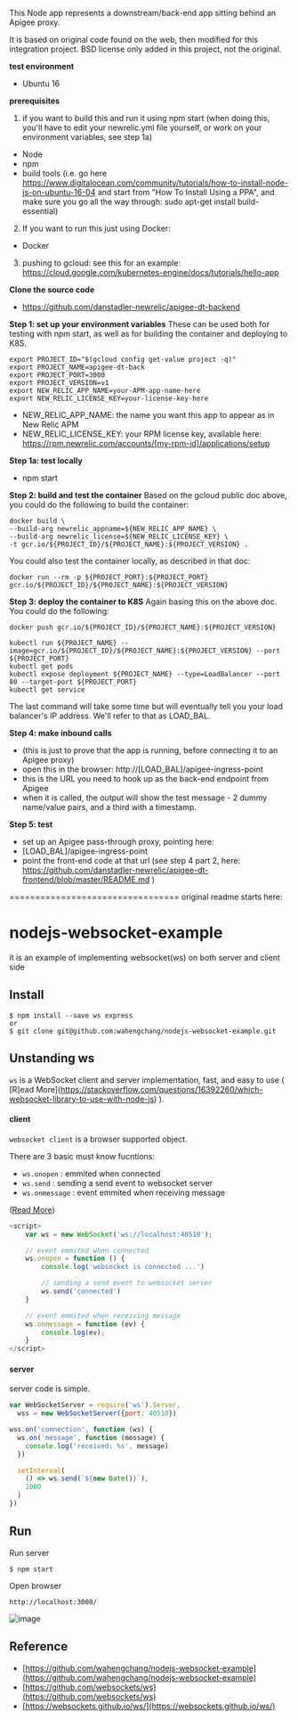 This Node app represents a downstream/back-end app sitting behind an Apigee proxy.

It is based on original code found on the web, then modified for this integration project. BSD license only added in this project, not the original.


**test environment**
- Ubuntu 16

**prerequisites**

1) if you want to build this and run it using npm start (when doing this, you'll have to edit your newrelic.yml file yourself, or work on your environment variables, see step 1a)
- Node
- npm
- build tools (i.e. go here https://www.digitalocean.com/community/tutorials/how-to-install-node-js-on-ubuntu-16-04 and start from "How To Install Using a PPA", and make sure you go all the way through: sudo apt-get install build-essential)

2) If you want to run this just using Docker:
- Docker

3) pushing to gcloud: see this for an example: https://cloud.google.com/kubernetes-engine/docs/tutorials/hello-app

**Clone the source code**
- https://github.com/danstadler-newrelic/apigee-dt-backend


**Step 1: set up your environment variables**
These can be used both for testing with npm start, as well as for building the container and deploying to K8S.
```
export PROJECT_ID="$(gcloud config get-value project -q)"
export PROJECT_NAME=apigee-dt-back
export PROJECT_PORT=3000
export PROJECT_VERSION=v1
export NEW_RELIC_APP_NAME=your-APM-app-name-here
export NEW_RELIC_LICENSE_KEY=your-license-key-here
```

- NEW_RELIC_APP_NAME: the name you want this app to appear as in New Relic APM
- NEW_RELIC_LICENSE_KEY: your RPM license key, available here: https://rpm.newrelic.com/accounts/[my-rpm-id]/applications/setup


**Step 1a: test locally**
- npm start


**Step 2: build and test the container**
Based on the gcloud public doc above, you could do the following to build the container:

```
docker build \
--build-arg newrelic_appname=${NEW_RELIC_APP_NAME} \
--build-arg newrelic_license=${NEW_RELIC_LICENSE_KEY} \
-t gcr.io/${PROJECT_ID}/${PROJECT_NAME}:${PROJECT_VERSION} .
```

You could also test the container locally, as described in that doc:

```
docker run --rm -p ${PROJECT_PORT}:${PROJECT_PORT} gcr.io/${PROJECT_ID}/${PROJECT_NAME}:${PROJECT_VERSION}
```

**Step 3: deploy the container to K8S**
Again basing this on the above doc. You could do the following:

```
docker push gcr.io/${PROJECT_ID}/${PROJECT_NAME}:${PROJECT_VERSION}

kubectl run ${PROJECT_NAME} --image=gcr.io/${PROJECT_ID}/${PROJECT_NAME}:${PROJECT_VERSION} --port ${PROJECT_PORT}
kubectl get pods
kubectl expose deployment ${PROJECT_NAME} --type=LoadBalancer --port 80 --target-port ${PROJECT_PORT}
kubectl get service
```

The last command will take some time but will eventually tell you your load balancer's IP address. We'll refer to that as LOAD_BAL.


**Step 4: make inbound calls**
- (this is just to prove that the app is running, before connecting it to an Apigee proxy)
- open this in the browser: http://[LOAD_BAL]/apigee-ingress-point
- this is the URL you need to hook up as the back-end endpoint from Apigee
- when it is called, the output will show the test message - 2 dummy name/value pairs, and a third with a timestamp.


**Step 5: test**
- set up an Apigee pass-through proxy, pointing here:
- [LOAD_BAL]/apigee-ingress-point
- point the front-end code at that url (see step 4 part 2, here: https://github.com/danstadler-newrelic/apigee-dt-frontend/blob/master/README.md )






=================================
original readme starts here:

# nodejs-websocket-example
it is an example of implementing websocket(ws) on both server and client side

## Install
```
$ npm install --save ws express
or 
$ git clone git@github.com:wahengchang/nodejs-websocket-example.git
```

## Unstanding ws
 `ws` is a WebSocket client and server implementation, fast, and easy to use ( [R]ead More](https://stackoverflow.com/questions/16392260/which-websocket-library-to-use-with-node-js) ).

#### client
`websocket client` is a browser supported object.

There are 3 basic must know fucntions:
 - `ws.onopen` : emmited when connected
 - `ws.send` : sending a send event to websocket server
 - `ws.onmessage` : event emmited when receiving message 

([Read More](https://developer.mozilla.org/en-US/docs/Web/API/WebSockets_API/Writing_WebSocket_client_applications))

```js
<script>
    var ws = new WebSocket('ws://localhost:40510');

    // event emmited when connected
    ws.onopen = function () {
        console.log('websocket is connected ...')

        // sending a send event to websocket server
        ws.send('connected')
    }

    // event emmited when receiving message 
    ws.onmessage = function (ev) {
        console.log(ev);
    }
</script>
```



#### server
server code is simple.

```js
var WebSocketServer = require('ws').Server,
  wss = new WebSocketServer({port: 40510})

wss.on('connection', function (ws) {
  ws.on('message', function (message) {
    console.log('received: %s', message)
  })

  setInterval(
    () => ws.send(`${new Date()}`),
    1000
  )
})

```

## Run

Run server
```
$ npm start
``` 

Open browser
```
http://localhost:3000/
```

![image](https://user-images.githubusercontent.com/5538753/32210952-8d294d32-bdcd-11e7-9d14-b924fe52aacb.png)


## Reference
 - [https://github.com/wahengchang/nodejs-websocket-example](https://github.com/wahengchang/nodejs-websocket-example)
 - [https://github.com/websockets/ws](https://github.com/websockets/ws)
 - [https://websockets.github.io/ws/](https://websockets.github.io/ws/)
